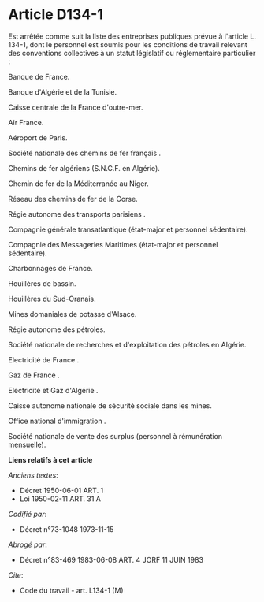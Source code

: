 # Article D134-1

Est arrêtée comme suit la liste des entreprises publiques prévue à l'article L. 134-1, dont le personnel est soumis pour les
conditions de travail relevant des conventions collectives à un statut législatif ou réglementaire particulier :

Banque de France.

Banque d'Algérie et de la Tunisie.

Caisse centrale de la France d'outre-mer.

Air France.

Aéroport de Paris.

Société nationale des chemins de fer français .

Chemins de fer algériens (S.N.C.F. en Algérie).

Chemin de fer de la Méditerranée au Niger.

Réseau des chemins de fer de la Corse.

Régie autonome des transports parisiens .

Compagnie générale transatlantique (état-major et personnel sédentaire).

Compagnie des Messageries Maritimes (état-major et personnel sédentaire).

Charbonnages de France.

Houillères de bassin.

Houillères du Sud-Oranais.

Mines domaniales de potasse d'Alsace.

Régie autonome des pétroles.

Société nationale de recherches et d'exploitation des pétroles en Algérie.

Electricité de France .

Gaz de France .

Electricité et Gaz d'Algérie .

Caisse autonome nationale de sécurité sociale dans les mines.

Office national d'immigration .

Société nationale de vente des surplus (personnel à rémunération mensuelle).

**Liens relatifs à cet article**

_Anciens textes_:

  - Décret  1950-06-01 ART. 1
  - Loi   1950-02-11 ART. 31 A

_Codifié par_:

  - Décret n°73-1048 1973-11-15

_Abrogé par_:

  - Décret n°83-469 1983-06-08 ART. 4 JORF 11 JUIN 1983

_Cite_:

  - Code du travail - art. L134-1 (M)
